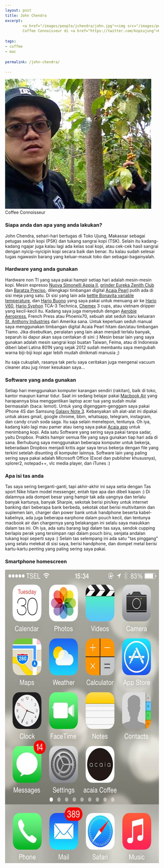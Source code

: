 ```yaml
---
layout: post
title: John Chendra
excerpt:
        <a href="/images/people/jchendra/john.jpg"><img src="/images/people/jchendra/john.jpg" alt="john chendra" width="479" height="425" class="alignnone size-full wp-image-208" /></a>
        Coffee Connoisseur di <a href="https://twitter.com/kopiujung">Kopi Ujung</a>

tags:
- coffee
- mac

permalink: /john-chendra/

---
```


<a href="/images/people/jchendra/john.jpg"><img src="/images/people/jchendra/john.jpg" alt="john chendra" width="479" height="425" class="alignnone size-full wp-image-208" /></a>
Coffee Connoisseur
<!--more-->

<h3>Siapa anda dan apa yang anda lakukan?</h3>

John Chendra, sehari-hari bertugas di Toko Ujung, Makassar sebagai petugas seduh kopi (PSK) dan tukang sangrai kopi (TSK). Selain itu kadang-kadang ngajar juga kalau lagi ada kelas soal kopi, atau cek-cek hasil sangrai dengan nyicip-nyicipin kopi secara baik dan benar. Itu kalau sudah selesai tugas ngawasin barang yang keluar-masuk toko dan sebagai-bagainyalah.

<h3>Hardware yang anda gunakan</h3>
<p>
Hardware non TI yang saya pakai hampir setiap hari adalah mesin-mesin kopi. Mesin espresso <a href="http://nuovasimonelliusa.com/appia.html">Nuova Simonelli Appia II</a>, <a href="http://www.eureka.co.it/prodotto/zenith-club/?lang=en">grinder Eureka Zenith Club</a> dan <a href="http://www.baratza.com/conical-burr-grinders/preciso-grinder/">Baratza Preciso</a>, dilengkapi timbangan digital <a href="http://acaia.co/products/acaia-pearl">Acaia Pearl</a> putih ada di sisi meja yang satu. Di sisi yang lain ada <a href="http://bonavitaworld.com/products/10l-digital-variable-temperature-gooseneck-kettle">kettle Bonavita variable temperature</a>, dan <a href="http://www.hario.jp/pickup01.html">Hario Buono</a> yang saya pakai untuk menuang air ke <a href="http://www.hario.jp/coffee/dripper.html">Hario V60</a>, <a href="http://www.hario.jp/coffee/syphon.html">Hario Syphon</a> TCA-3 Technica, <a href="http://www.chemexcoffeemaker.com/">Chemex</a> 3 cups, atau vietnam dripper yang kecil-kecil itu. Kadang saya juga menyeduh dengan <a href="http://aerobie.com/products/aeropress.htm">Aerobie Aeropress</a>, French Press atau Phoenix70, sebuah alat seduh baru keluaran <a href="https://www.saintanthonyindustries.com/">St. Anthony Industries</a> dari Amerika sana. Untuk keperluan seduh manual saya menggunakan timbangan digital Acaia Pearl hitam dan/atau timbangan Tiamo. Jika disebutkan, peralatan yang lain akan menjadi terlalu banyak, separuh isi dapur akan saya ceritakan di sini :) Mesin besar lain yang saya gunakan adalah mesin sangrai kopi buatan Taiwan, Feima, atau di Indonesia diberi label Latina 801N yang sejak 2012 sudah membantu saya mengubah warna biji-biji kopi agar lebih mudah dinikmati manusia ;)

Itu saja cukuplah, rasanya tak perlu saya ceritakan juga mengenai vacuum cleaner atau jug rinser kesukaan saya...
</p>

<h3>Software yang anda gunakan</h3>
<p>
Setiap hari menggunakan komputer karangan sendiri (rakitan), baik di toko, kantor maupun kamar tidur. Saat ini sedang belajar pakai <a href="https://www.apple.com/sg/macbook-air/">Macbook Air</a> yang harapannya bisa menggantikan laptop acer tua yang sudah mulai bermasalah (baca: lemot). Untuk yang digenggam-genggam saya pakai iPhone 4S dan Samsung <a href="https://en.wikipedia.org/wiki/Samsung_Galaxy_Note_3">Galaxy Note 3</a>. Kebanyakan sih alat-alat ini dipakai untuk akses gmail, google chrome, bbm, whatsapp, telegram, instagram, dan candy crush soda saga. Itu saja selain menelepon, tentunya. Oh iya, kadang kalo lagi mau pamer atau iseng saya pakai <a href="http://acaia.co/pages/apps">Acaia app</a> untuk menimbang kopi. Ada satu Software yang sering saya pakai tanpa sadar, yaitu Dropbox. Praktis hampir semua file yang saya gunakan tiap hari ada di sana. Berhubung saya menggunakan beberapa komputer untuk bekerja, keberadaan Dropbox menjadi kritis agar saya terus bekerja dengan file yang terkini setelah disunting di komputer lainnya. Software lain yang paling sering saya pakai adalah Microsoft Office (Excel dan publisher khususnya), xplorer2, notepad++, vlc media player, dan iTunes :)
</p>

<h3>Apa isi tas anda</h3>
<p>
Tas saya sering berganti-ganti, tapi akhir-akhir ini saya setia dengan Tas sport Nike hitam model messenger, entah tipe apa dan dibeli kapan :) Di dalamnya ada dompet besar yang hampir tak ada uangnya dan terlalu banyak kartunya, banyak Sharpie, sekotak berisi pin/key untuk internet banking dari beberapa bank berbeda, sekotak obat berisi multivitamin dan suplemen lain, charger dan power bank untuk handphone beserta kabel-kabelnya, ada juga beberapa earphone dalam pouch kecil, dan tentunya macbook air dan chargernya yang belakangan ini selalu saya masukkan dalam tas ini. Oh iya, ada satu barang lagi dalam tas saya, sendok cupping berlapis perak yang tersimpan rapi dalam pouch biru, senjata andalan tukang kopi seperti saya :)
Selain tas selempang ini ada satu "tas pinggang" yang selalu melekat di sisi saya, berisi handphone, dan dompet metal berisi kartu-kartu penting yang paling sering saya pakai.
</p>


<h3>Smartphone homescreen</h3>
<a href="/images/people/jchendra/IMG_4333.jpg"><img src="/images/people/jchendra/IMG_4333.jpg" alt="John Chendra Homescreen" width="640" height="960" class="alignnone size-full wp-image-206" /></a>
